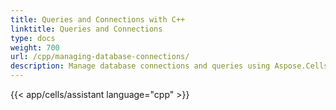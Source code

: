 ```yaml
---
title: Queries and Connections with C++
linktitle: Queries and Connections
type: docs
weight: 700
url: /cpp/managing-database-connections/
description: Manage database connections and queries using Aspose.Cells with C++.
---
```

{{< app/cells/assistant language="cpp" >}}